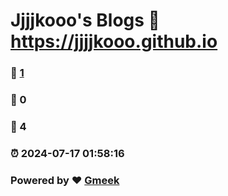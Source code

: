 # Jjjjkooo's Blogs :link: https://jjjjkooo.github.io 
### :page_facing_up: [1](https://jjjjkooo.github.io/tag.html) 
### :speech_balloon: 0 
### :hibiscus: 4 
### :alarm_clock: 2024-07-17 01:58:16 
### Powered by :heart: [Gmeek](https://github.com/Meekdai/Gmeek)
